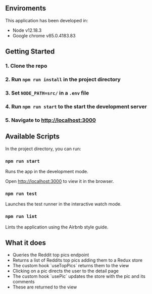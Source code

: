 ## Enviroments

This application has been developed in:

<ul>
	<li>Node v12.18.3</li>
	<li>Google chrome v85.0.4183.83</li>
</ul>

## Getting Started

### 1. Clone the repo
### 2. Run ``npm run install`` in the project directory
### 3. Set `NODE_PATH=src/` in a ``.env``  file
### 4. Run ``npm run start`` to the start the development server
### 5. Navigate to  [http://localhost:3000](http://localhost:3000)

## Available Scripts

In the project directory, you can run:

### `npm run start`

Runs the app in the development mode.<br  />

Open [http://localhost:3000](http://localhost:3000) to view it in the browser.
  
### `npm run test`

Launches the test runner in the interactive watch mode.<br  />

### `npm run lint`
  
Lints the application using the Airbnb style guide.<br  />
  
## What it does

<ul>
	<li>Queries the Reddit top pics endpoint</li>
	<li>Returns a list of Reddits top pics adding them to a Redux store</li>
	<li>The custom hook `useTopPics`  returns them to the view</li>
	<li>Clicking on a pic directs the user to the detail page</li>
	<li>The custom hook `usePic`  updates the store with the pic and its comments</li>
	<li>These are returned to the view</li>
</ul>
